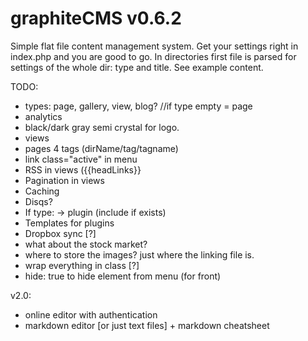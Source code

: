 # graphiteCMS v0.6.2

Simple flat file content management system.
Get your settings right in index.php and you are good to go.
In directories first file is parsed for settings of the whole dir: type and title. See example content.

TODO:
*  types: page, gallery, view, blog? //if type empty = page
*  analytics
*  black/dark gray semi crystal for logo.
*  views
*  pages 4 tags (dirName/tag/tagname)
*  link class="active" in menu
*  RSS in views ({{headLinks}}
*  Pagination in views
*  Caching
*  Disqs?
*  If type: -> plugin (include if exists)
*  Templates for plugins
*  Dropbox sync [?]
*  what about the stock market?
*  where to store the images? just where the linking file is.
*  wrap everything in class [?]
*  hide: true to hide element from menu (for front)
	
v2.0:
*  online editor with authentication
*  markdown editor [or just text files] + markdown cheatsheet